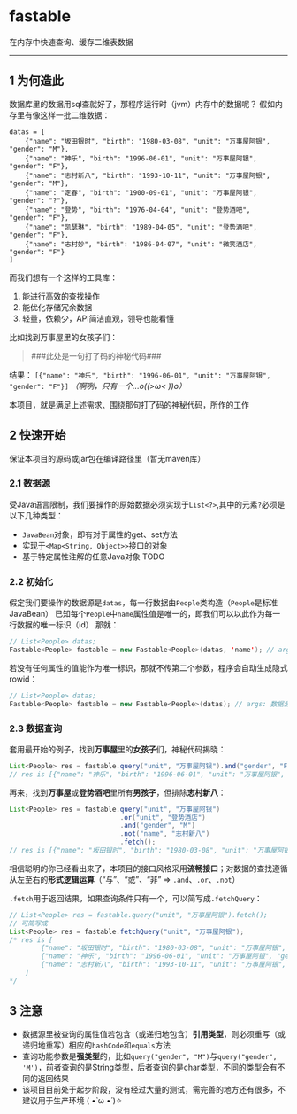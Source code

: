 # fastable
 在内存中快速查询、缓存二维表数据

---
## 1 为何造此
数据库里的数据用sql查就好了，那程序运行时（jvm）内存中的数据呢？
假如内存里有像这样一批二维数据：
```
datas = [
    {"name": "坂田银时", "birth": "1980-03-08", "unit": "万事屋阿银", "gender": "M"},
    {"name": "神乐", "birth": "1996-06-01", "unit": "万事屋阿银", "gender": "F"},
    {"name": "志村新八", "birth": "1993-10-11", "unit": "万事屋阿银", "gender": "M"},
    {"name": "定春", "birth": "1900-09-01", "unit": "万事屋阿银", "gender": "?"},
    {"name": "登势", "birth": "1976-04-04", "unit": "登势酒吧", "gender": "F"},
    {"name": "凯瑟琳", "birth": "1989-04-05", "unit": "登势酒吧", "gender": "F"},
    {"name": "志村妙", "birth": "1986-04-07", "unit": "微笑酒店", "gender": "F"}
]
```
而我们想有一个这样的工具库：
1. 能进行高效的查找操作
2. 能优化存储冗余数据
3. 轻量，依赖少，API简洁直观，领导也能看懂

比如找到万事屋里的女孩子们：
> ###此处是一句打了码的神秘代码###

结果：
`[{"name": "神乐", "birth": "1996-06-01", "unit": "万事屋阿银", "gender": "F"}]`
*（啊咧，只有一个...o((>ω< ))o）*

本项目，就是满足上述需求、围绕那句打了码的神秘代码，所作的工作
## 2 快速开始
保证本项目的源码或jar包在编译路径里（暂无maven库）
### 2.1 数据源
受Java语言限制，我们要操作的原始数据必须实现于`List<?>`,其中的元素`?`必须是以下几种类型：
- `JavaBean`对象，即有对于属性的get、set方法
- 实现于`<Map<String, Object>>`接口的对象
- ~~基于特定属性注解的任意Java对象~~ TODO
### 2.2 初始化
假定我们要操作的数据源是`datas`，每一行数据由`People`类构造（`People`是标准JavaBean）
已知每个`People`中`name`属性值是唯一的，即我们可以以此作为每一行数据的唯一标识（id）
那就：
```java
// List<People> datas;
Fastable<People> fastable = new Fastable<People>(datas, 'name'); // args: 数据源, 唯一属性
```
若没有任何属性的值能作为唯一标识，那就不传第二个参数，程序会自动生成隐式rowid：
```java
// List<People> datas;
Fastable<People> fastable = new Fastable<People>(datas); // args: 数据源
```
### 2.3 数据查询
套用最开始的例子，找到**万事屋**里的**女孩子**们，神秘代码揭晓：
```java
List<People> res = fastable.query("unit", "万事屋阿银").and("gender", "F").fetch();
// res is [{"name": "神乐", "birth": "1996-06-01", "unit": "万事屋阿银", "gender": "F"}]
```
再来，找到**万事屋**或**登势酒吧**里所有**男孩子**，但排除**志村新八**：
```java
List<People> res = fastable.query("unit", "万事屋阿银")
                            .or("unit", "登势酒店")
                            .and("gender", "M")
                            .not("name", "志村新八")
                            .fetch();
// res is [{"name": "坂田银时", "birth": "1980-03-08", "unit": "万事屋阿银", "gender": "M"}]
```
相信聪明的你已经看出来了，本项目的接口风格采用**流畅接口**；对数据的查找遵循从左至右的**形式逻辑运算**（“与”、“或”、“非” => `.and`、`.or`、`.not`）

`.fetch`用于返回结果，如果查询条件只有一个，可以简写成`.fetchQuery`：
```java
// List<People> res = fastable.query("unit", "万事屋阿银").fetch();
// 可简写成
List<People> res = fastable.fetchQuery("unit", "万事屋阿银");
/* res is [
        {"name": "坂田银时", "birth": "1980-03-08", "unit": "万事屋阿银", "gender": "M"},
        {"name": "神乐", "birth": "1996-06-01", "unit": "万事屋阿银", "gender": "F"},
        {"name": "志村新八", "birth": "1993-10-11", "unit": "万事屋阿银", "gender": "M"}
    ] 
*/
```
## 3 注意 
 - 数据源里被查询的属性值若包含（或递归地包含）**引用类型**，则必须重写（或递归地重写）相应的`hashCode`和`equals`方法
 - 查询功能参数是**强类型**的，比如`query("gender", "M")`与`query("gender", 'M')`，前者查询的是String类型，后者查询的是char类型，不同的类型会有不同的返回结果
 - 该项目目前处于起步阶段，没有经过大量的测试，需完善的地方还有很多，不建议用于生产环境
 ( •̀ ω •́ )✧